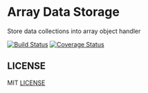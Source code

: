 # Array Data Storage

Store data collections into array object handler

[![Build Status](https://travis-ci.org/pentagonal/ArrayStore.svg?branch=1.0)](https://travis-ci.org/pentagonal/ArrayStore?branch=master)
[![Coverage Status](https://coveralls.io/repos/github/pentagonal/ArrayStore/badge.svg?branch=1.0)](https://coveralls.io/github/pentagonal/ArrayStore?branch=1.0)

## LICENSE

MIT [LICENSE](LICENSE)
